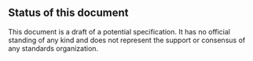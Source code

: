 ## Status of this document

This document is a draft of a potential specification. It has no official standing of any kind and does not represent the support or consensus of any standards organization.
